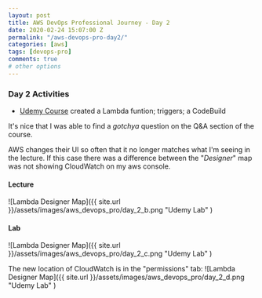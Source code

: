 ```yaml
---
layout: post
title: AWS DevOps Professional Journey - Day 2
date: 2020-02-24 15:07:00 Z
permalink: "/aws-devops-pro-day2/"
categories: [aws]
tags: [devops-pro]
comments: true
# other options
---
```


### Day 2 Activities

- [Udemy Course](https://www.udemy.com/course/aws-certified-devops-engineer-professional-hands-on/) created a Lambda funtion; triggers; a CodeBuild

It's nice that I was able to find a *gotchya* question on the Q&A section of the course. 

AWS changes their UI so often that it no longer matches what I'm seeing in the lecture. If this case there was a difference between the "*Designer*" map was not showing CloudWatch on my aws console.


#### Lecture

![Lambda Designer Map]({{ site.url }}/assets/images/aws_devops_pro/day_2_b.png "Udemy Lab" )


#### Lab
![Lambda Designer Map]({{ site.url }}/assets/images/aws_devops_pro/day_2_c.png "Udemy Lab" )


The new location of CloudWatch is in the "permissions" tab:
![Lambda Designer Map]({{ site.url }}/assets/images/aws_devops_pro/day_2_d.png "Udemy Lab" )